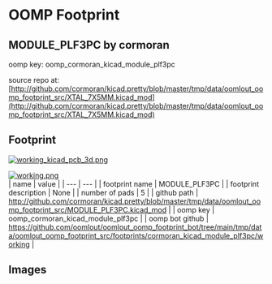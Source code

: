 # OOMP Footprint  
## MODULE_PLF3PC  by cormoran  
  
oomp key: oomp_cormoran_kicad_module_plf3pc  
  
source repo at: [http://github.com/cormoran/kicad.pretty/blob/master/tmp/data/oomlout_oomp_footprint_src/XTAL_7X5MM.kicad_mod](http://github.com/cormoran/kicad.pretty/blob/master/tmp/data/oomlout_oomp_footprint_src/XTAL_7X5MM.kicad_mod)  
## Footprint  
  
[![working_kicad_pcb_3d.png](working_kicad_pcb_3d_600.png)](working_kicad_pcb_3d.png)  
  
[![working.png](working_600.png)](working.png)  
| name | value | 
| --- | --- | 
| footprint name | MODULE_PLF3PC | 
| footprint description | None | 
| number of pads | 5 | 
| github path | http://github.com/cormoran/kicad.pretty/blob/master/tmp/data/oomlout_oomp_footprint_src/MODULE_PLF3PC.kicad_mod | 
| oomp key | oomp_cormoran_kicad_module_plf3pc | 
| oomp bot github | https://github.com/oomlout/oomlout_oomp_footprint_bot/tree/main/tmp/data/oomlout_oomp_footprint_src/footprints/cormoran_kicad_module_plf3pc/working | 
## Images  
